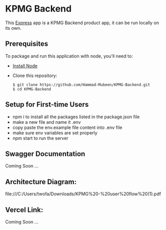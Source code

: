 # KPMG Backend

This [Express](https://expressjs.com/) app is a KPMG Backend product app, it can be run locally on its own.

## Prerequisites

To package and run this application with node, you'll need to:

* [Install Node](https://nodejs.org/en/) 
* Clone this repository:

      $ git clone https://github.com/Hammad-Mubeen/KPMG-Backend.git
      $ cd KPMG-Backend
      

## Setup for First-time Users

* npm i to install all the packages listed in the package.json file
* make a new file and name it .env
* copy paste the env.example file content into .env file
* make sure env variables are set properly
* npm start to run the server

## Swagger Documentation

Coming Soon ...

## Architecture Diagram: 

file:///C:/Users/twofa/Downloads/KPMG%20-%20user%20flow%20(1).pdf 

## Vercel Link: 

Coming Soon ...


